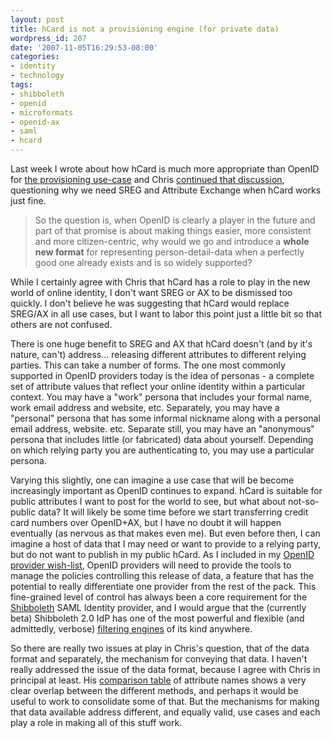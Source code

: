 ```yaml
---
layout: post
title: hCard is not a provisioning engine (for private data)
wordpress_id: 207
date: '2007-11-05T16:29:53-08:00'
categories:
- identity
- technology
tags:
- shibboleth
- openid
- microformats
- openid-ax
- saml
- hcard
---
```

Last week I wrote about how hCard is much more appropriate than OpenID for [the provisioning use-case][provisioning] and Chris [continued that discussion][hcard-sreg], questioning why we need SREG and Attribute Exchange when hCard works just fine.

> So the question is, when OpenID is clearly a player in the future and part of that promise is about 
> making things easier, more consistent and more citizen-centric, why would we go and introduce a **whole 
> new format** for representing person-detail-data when a perfectly good one already exists and is so 
> widely supported?

While I certainly agree with Chris that hCard has a role to play in the new world of online identity, I don't want SREG or AX to be dismissed too quickly.  I don't believe he was suggesting that hCard would replace SREG/AX in all use cases, but I want to labor this point just a little bit so that others are not confused.

[provisioning]: http://willnorris.com/2007/10/openid-is-not-a-provisioning-engine
[hcard-sreg]: http://factoryjoe.com/blog/2007/11/01/hcard-for-openid-simple-registration-and-attribute-exchange/

<!--more-->

There is one huge benefit to SREG and AX that hCard doesn't (and by it's nature, can't) address... releasing different attributes to different relying parties.  This can take a number of forms.  The one most commonly supported in OpenID providers today is the idea of personas - a complete set of attribute values that reflect your online identity within a particular context.  You may have a "work" persona that includes your formal name, work email address and website, etc.  Separately, you may have a "personal" persona that has some informal nickname along with a personal email address, website. etc.  Separate still, you may have an "anonymous" persona that includes little (or fabricated) data about yourself.  Depending on which relying party you are authenticating to, you may use a particular persona.

Varying this slightly, one can imagine a use case that will be become increasingly important as OpenID continues to expand.  hCard is suitable for public attributes I want to post for the world to see, but what about not-so-public data?  It will likely be some time before we start transferring credit card numbers over OpenID+AX, but I have no doubt it will happen eventually (as nervous as that makes even me).  But even before then, I can imagine a host of data that I may need or want to provide to a relying party, but do not want to publish in my public hCard.  As I included in my [OpenID provider wish-list][wish-list], OpenID providers will need to provide the tools to manage the policies controlling this release of data, a feature that has the potential to really differentiate one provider from the rest of the pack.  This fine-grained level of control has always been a core requirement for the [Shibboleth][] SAML Identity provider, and I would argue that the (currently beta) Shibboleth 2.0 IdP has one of the most powerful and flexible (and admittedly, verbose) [filtering engines][] of its kind anywhere.

[wish-list]: http://willnorris.com/2007/03/openid-provider-wish-list
[Shibboleth]: http://shibboleth.internet2.edu/
[filtering engines]: https://spaces.internet2.edu/display/SHIB2/AFPAttributeFilterPolicy

So there are really two issues at play in Chris's question, that of the data format and separately, the mechanism for conveying that data.  I haven't really addressed the issue of the data format, because I agree with Chris in principal at least.  His [comparison table][] of attribute names shows a very clear overlap between the different methods, and perhaps it would be useful to work to consolidate some of that.  But the mechanisms for making that data available address different, and equally valid, use cases and each play a role in making all of this stuff work.

[comparison table]: http://microformats.org/wiki/attribute-exchange

